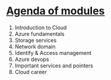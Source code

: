 # [Agenda of modules](https://youtu.be/tDuruX7XSac?t=40)
1. Introduction to Cloud
2. Azure fundamentals
3. Storage services
4. Network domain
5. Identify & Access management
6. Azure devops
7. Important services and pointers
8. Cloud career

<!--
# Azure Tutorial For Beginners | Edureka
    ## Agenda of modules
-->

